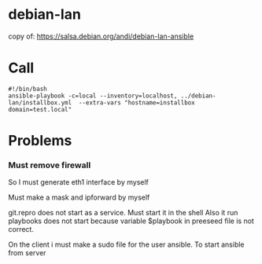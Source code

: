 # debian-lan
copy of: https://salsa.debian.org/andi/debian-lan-ansible

# Call 
```
#!/bin/bash
ansible-playbook -c=local --inventory=localhost, ../debian-lan/installbox.yml  --extra-vars "hostname=installbox domain=test.local"
```
# Problems

### Must remove firewall 
So I must generate eth1 interface by myself

Must make a mask and ipforward by myself

git.repro does not start as a service. Must start it in the shell
Also it run playbooks does not start because variable $playbook in preeseed file is not correct.

On the client i must make a sudo file for the user ansible. To start ansible from server

